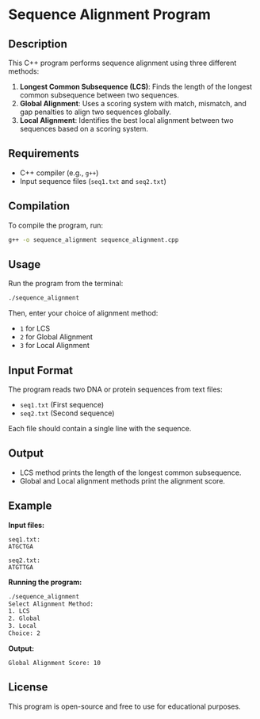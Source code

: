 # Sequence Alignment Program

## Description
This C++ program performs sequence alignment using three different methods:
1. **Longest Common Subsequence (LCS)**: Finds the length of the longest common subsequence between two sequences.
2. **Global Alignment**: Uses a scoring system with match, mismatch, and gap penalties to align two sequences globally.
3. **Local Alignment**: Identifies the best local alignment between two sequences based on a scoring system.

## Requirements
- C++ compiler (e.g., `g++`)
- Input sequence files (`seq1.txt` and `seq2.txt`)

## Compilation
To compile the program, run:

```sh
g++ -o sequence_alignment sequence_alignment.cpp
```

## Usage
Run the program from the terminal:

```sh
./sequence_alignment
```

Then, enter your choice of alignment method:
- `1` for LCS
- `2` for Global Alignment
- `3` for Local Alignment

## Input Format
The program reads two DNA or protein sequences from text files:
- `seq1.txt` (First sequence)
- `seq2.txt` (Second sequence)

Each file should contain a single line with the sequence.

## Output
- LCS method prints the length of the longest common subsequence.
- Global and Local alignment methods print the alignment score.

## Example
**Input files:**
```
seq1.txt:
ATGCTGA

seq2.txt:
ATGTTGA
```

**Running the program:**
```sh
./sequence_alignment
Select Alignment Method:
1. LCS
2. Global
3. Local
Choice: 2
```

**Output:**
```
Global Alignment Score: 10
```

## License
This program is open-source and free to use for educational purposes.
